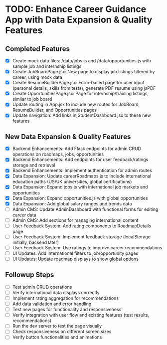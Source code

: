 # TODO: Enhance Career Guidance App with Data Expansion & Quality Features

## Completed Features
- [x] Create mock data files: /data/jobs.js and /data/opportunities.js with sample job and internship listings
- [x] Create JobBoardPage.jsx: New page to display job listings filtered by career, using mock data
- [x] Create ResumeBuilderPage.jsx: Form-based page for user input (personal details, skills from tests), generate PDF resume using jsPDF
- [x] Create OpportunitiesPage.jsx: Page for internship/training listings, similar to job board
- [x] Update routing in App.jsx to include new routes for JobBoard, ResumeBuilder, and Opportunities pages
- [x] Update navigation: Add links in StudentDashboard.jsx to these new features

## New Data Expansion & Quality Features
- [x] Backend Enhancements: Add Flask endpoints for admin CRUD operations on roadmaps, jobs, opportunities
- [x] Backend Enhancements: Add endpoints for user feedback/ratings storage and retrieval
- [x] Backend Enhancements: Implement authentication for admin routes
- [x] Data Expansion: Update careerRoadmaps.js to include international education paths (US/UK universities, global certifications)
- [x] Data Expansion: Expand jobs.js with international job markets and opportunities
- [x] Data Expansion: Expand opportunities.js with global opportunities
- [x] Data Expansion: Add global salary ranges and trends data
- [ ] Admin CMS: Update AdminDashboard with functional forms for editing career data
- [ ] Admin CMS: Add sections for managing international content
- [ ] User Feedback System: Add rating components to RoadmapDetails page
- [ ] User Feedback System: Implement feedback storage (localStorage initially, backend later)
- [ ] User Feedback System: Use ratings to improve career recommendations
- [ ] UI Updates: Add international filters to job/opportunity pages
- [ ] UI Updates: Update roadmap displays to show global options

## Followup Steps
- [ ] Test admin CRUD operations
- [ ] Verify international data displays correctly
- [ ] Implement rating aggregation for recommendations
- [ ] Add data validation and error handling
- [ ] Test new pages for functionality and responsiveness
- [ ] Verify integration with user flow and existing features (test results, recommendations)
- [ ] Run the dev server to test the page visually
- [ ] Check responsiveness on different screen sizes
- [ ] Verify button functionalities and animations
